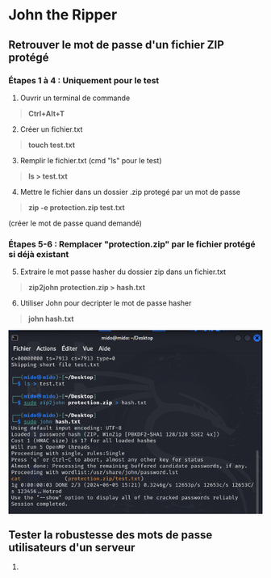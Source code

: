 # John the Ripper

## Retrouver le mot de passe d'un fichier ZIP protégé

### Étapes 1 à 4 : Uniquement pour le test

1) Ouvrir un terminal de commande
> **Ctrl+Alt+T**

2) Créer un fichier.txt
> **touch test.txt**

3) Remplir le fichier.txt (cmd "ls" pour le test)
> **ls > test.txt**

4) Mettre le fichier dans un dossier .zip protegé par un mot de passe
> **zip -e protection.zip test.txt**

(créer le mot de passe quand demandé)


### Étapes 5-6 : Remplacer "protection.zip" par le fichier protégé si déjà existant
5) Extraire le mot passe hasher du dossier zip dans un fichier.txt
> **zip2john protection.zip > hash.txt**
6) Utiliser John pour decripter le mot de passe hasher
> **john hash.txt**

<p align="center">
<img align="center" src="https://github.com/WildCodeSchool/tssr-2405-p1-g1-Jhon/blob/main/images/JohnZIP.png">
</p>

## Tester la robustesse des mots de passe utilisateurs d'un serveur

1) 
